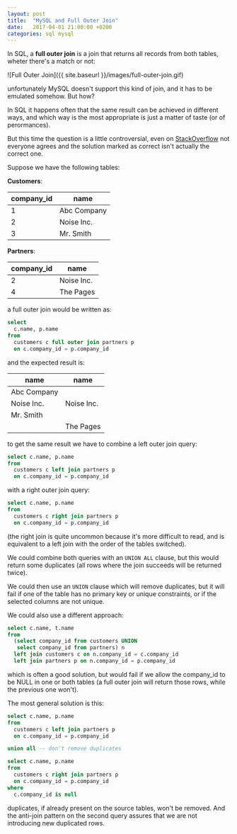 ```yaml
---
layout: post
title:  "MySQL and Full Outer Join"
date:   2017-04-01 21:00:00 +0200
categories: sql mysql
---
```

In SQL, a **full outer join** is a join that returns all records from both tables,
wheter there's a match or not:

![Full Outer Join]({{ site.baseurl }}/images/full-outer-join.gif)

unfortunately MySQL doesn't support this kind of join, and it has to be emulated somehow. But how?

In SQL it happens often that the same result can be achieved in different ways, and which way is
the most appropriate is just a matter of taste (or of perormances).

But this time the question is a little controversial, even on [StackOverflow](http://stackoverflow.com/questions/4796872/full-outer-join-in-mysql)
not everyone agrees and the solution marked as correct isn't actually the correct one.

Suppose we have the following tables:

**Customers**:

company_id | name
-----------|------------
1          | Abc Company
2          | Noise Inc.
3          | Mr. Smith

**Partners**:

company_id | name
-----------|-----------
2          | Noise Inc.
4          | The Pages

a full outer join would be written as:

````sql
select
  c.name, p.name
from
  customers c full outer join partners p
  on c.company_id = p.company_id
````

and the expected result is:

name        | name
------------|-----------
Abc Company |
Noise Inc.  | Noise Inc.
Mr. Smith   |
            | The Pages

to get the same result we have to combine a left outer join query:

````sql
select c.name, p.name
from
  customers c left join partners p
  on c.company_id = p.company_id
````

with a right outer join query:

````sql
select c.name, p.name
from
  customers c right join partners p
  on c.company_id = p.company_id
````

(the right join is quite uncommon because it's more difficult to read,
and is equivalent to a left join with the order of the tables switched).

We could combine both queries with an `UNION ALL` clause, but this would
return some duplicates (all rows where the join succeeds will be returned
twice).

We could then use an `UNION` clause which will remove duplicates, but it
will fail if one of the table has no primary key or unique constraints, or
if the selected columns are not unique.

We could also use a different approach:

````sql
select c.name, t.name
from
  (select company_id from customers UNION
   select company_id from partners) n
  left join customers c on n.company_id = c.company_id
  left join partners p on n.company_id = p.company_id
````

which is often a good solution, but would fail if we allow the company_id to be NULL
in one or both tables (a full outer join will return those rows, while the previous one won't).

The most general solution is this:

````sql
select c.name, p.name
from
  customers c left join partners p
  on c.company_id = p.company_id

union all -- don't remove duplicates

select c.name, p.name
from
  customers c right join partners p
  on c.company_id = p.company_id
where
  c.company_id is null
````

duplicates, if already present on the source tables, won't be removed.
And the anti-join pattern on the second query assures that we are not introducing
new duplicated rows.